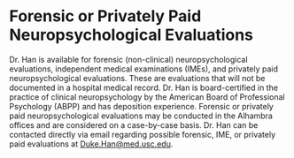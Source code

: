 # Forensic or Privately Paid Neuropsychological Evaluations

Dr. Han is available for forensic (non-clinical) neuropsychological evaluations, independent medical examinations (IMEs), and privately paid neuropsychological evaluations. These are evaluations that will not be documented in a hospital medical record. Dr. Han is board-certified in the practice of clinical neuropsychology by the American Board of Professional Psychology (ABPP) and has deposition experience. Forensic or privately paid neuropsychological evaluations may be conducted in the Alhambra offices and are considered on a case-by-case basis. Dr. Han can be contacted directly via email regarding possible forensic, IME, or privately paid evaluations at Duke.Han@med.usc.edu.
